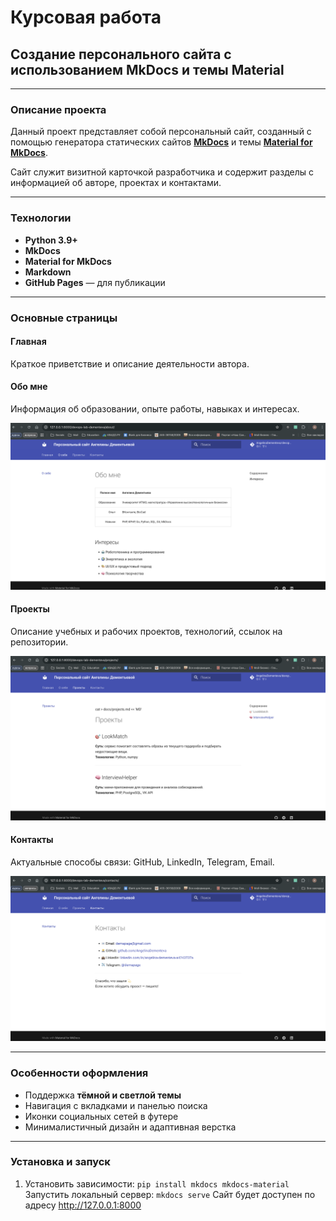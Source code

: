 # Курсовая работа  
## Создание персонального сайта с использованием **MkDocs** и темы **Material**

---

### Описание проекта

Данный проект представляет собой персональный сайт, созданный с помощью генератора статических сайтов [**MkDocs**](https://www.mkdocs.org/) и темы [**Material for MkDocs**](https://squidfunk.github.io/mkdocs-material/).

Сайт служит визитной карточкой разработчика и содержит разделы с информацией об авторе, проектах и контактами.

---

### Технологии

- **Python 3.9+**  
- **MkDocs**  
- **Material for MkDocs**  
- **Markdown**  
- **GitHub Pages** — для публикации

---

### Основные страницы

#### Главная
Краткое приветствие и описание деятельности автора.

#### Обо мне
Информация об образовании, опыте работы, навыках и интересах.

![Обо мне](c3.png)

#### Проекты
Описание учебных и рабочих проектов, технологий, ссылок на репозитории.

![Проекты](c2.png)

#### Контакты
Актуальные способы связи: GitHub, LinkedIn, Telegram, Email.

![Контакты](c1.png)

---

### Особенности оформления

- Поддержка **тёмной и светлой темы**
- Навигация с вкладками и панелью поиска
- Иконки социальных сетей в футере
- Минималистичный дизайн и адаптивная верстка

---

### Установка и запуск

1. Установить зависимости:
   ``
   pip install mkdocs mkdocs-material
   ``
Запустить локальный сервер:
``mkdocs serve``
Сайт будет доступен по адресу http://127.0.0.1:8000
